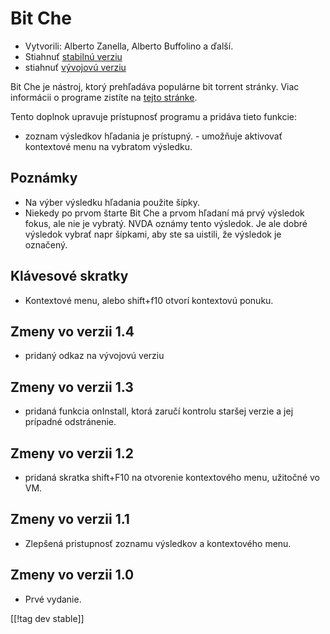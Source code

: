 # Bit Che #
*	 Vytvorili: Alberto Zanella, Alberto Buffolino a ďalší.
*	 Stiahnuť [stabilnú verziu][1]
*	 stiahnuť [vývojovú verziu][3]

Bit Che je nástroj, ktorý prehľadáva populárne bit torrent stránky. Viac
informácii o programe zistíte na [tejto stránke][2].

Tento doplnok upravuje prístupnosť programu a pridáva tieto funkcie:

- zoznam výsledkov hľadania je prístupný.  - umožňuje aktivovať kontextové
menu na vybratom výsledku.


## Poznámky ##
*	 Na výber výsledku hľadania použite šípky.
*	 Niekedy po prvom štarte Bit Che a prvom hľadaní má prvý výsledok fokus,
   ale nie je vybratý. NVDA oznámy tento výsledok. Je ale dobré výsledok
   vybrať napr šípkami, aby ste sa uistili, že výsledok je označený.


## Klávesové skratky ##
*	Kontextové menu, alebo shift+f10 otvorí kontextovú ponuku.

## Zmeny vo verzii 1.4 ##
*	 pridaný odkaz na vývojovú verziu

## Zmeny vo verzii 1.3 ##
*	 pridaná funkcia onInstall, ktorá zaručí kontrolu staršej verzie a jej
   prípadné odstránenie.

## Zmeny vo verzii 1.2 ##
*	 pridaná skratka shift+F10 na otvorenie kontextového menu, užitočné vo VM.

## Zmeny vo verzii 1.1 ##
*	 Zlepšená pristupnosť zoznamu výsledkov a kontextového menu.

## Zmeny vo verzii 1.0 ##
*	 Prvé vydanie.

[[!tag dev stable]]

[1]: http://addons.nvda-project.org/files/get.php?file=bc

[2]: http://www.convivea.com

[3]: http://addons.nvda-project.org/files/get.php?file=bc-dev
